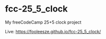 # fcc-25_5_clock

My freeCodeCamp 25+5 clock project

Live: https://fooleesze.github.io/fcc-25_5_clock/

